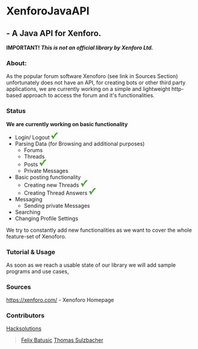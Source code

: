 # XenforoJavaAPI
## - A Java API for Xenforo.
__IMPORTANT!  *This is not an official library by Xenforo Ltd.*__

### About:
As the popular forum software Xenoforo (see link in Sources Section) unfortunately does not have an API, for creating bots or other third party applications, we are currently working on a simple and lightweight http-based approach to access the forum and it's functionalities.

### Status

__We are currently working on basic functionality__
* Login/ Logout ![Working](/img/green_tickoff.png)
* Parsing Data (for Browsing and additional purposes)
   * Forums
   * Threads
   * Posts ![Working](/img/green_tickoff.png)
   * Private Messages
* Basic posting functionality
   * Creating new Threads ![Working](/img/green_tickoff.png)
   * Creating Thread Answers ![Working](/img/green_tickoff.png)
* Messaging
   * Sending private Messages
* Searching
* Changing Profile Settings

We try to constantly add new functionalities as we want to cover the whole feature-set of Xenoforo.

### Tutorial & Usage
As soon as we reach a usable state of our library we will add sample programs and use cases,

### Sources

https://xenforo.com/ - Xenoforo Homepage


### Contributors

[Hacksolutions](https://hacksolutions.at)
>[Felix Batusic](https://github.com/segreeeen)
>[Thomas Sulzbacher](https://github.com/suizi)